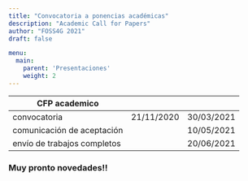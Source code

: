 ```yaml
---
title: "Convocatoria a ponencias académicas"
description: "Academic Call for Papers"
author: "FOSS4G 2021"
draft: false

menu:
  main:
    parent: 'Presentaciones'
    weight: 2
---
```

| CFP academico              |            |            |  
|----------------------------|------------|------------|                          
|convocatoria                | 21/11/2020 | 30/03/2021 |                            
|comunicación de aceptación  |            | 10/05/2021 |     
|envío de trabajos completos |            | 20/06/2021 |        

### **Muy pronto novedades!!**
